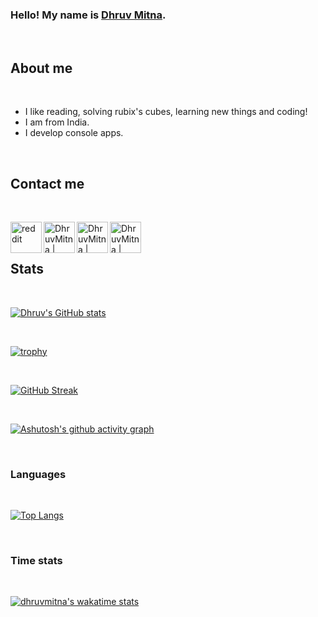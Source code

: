 ### Hello! My name is [Dhruv Mitna](https://github.com/DhruvMitna).

<br />

## About me

<br />

- I like reading, solving rubix's cubes, learning new things and coding!
- I am from India.
- I develop console apps.

<br />

## Contact me

<br />

[<img align="left" alt="reddit" width="50px" src="https://image.flaticon.com/icons/png/512/2111/2111589.png" />](https://reddit.com/u/DhruvMitna)
[<img align="left" alt="DhruvMitna | Instagram" width="50px" src="https://image.flaticon.com/icons/png/512/733/733558.png" />](https://www.instagram.com/d.h.r.u.v.69/)
[<img align="left" alt="DhruvMitna | Gmail" width="50px" src="https://image.flaticon.com/icons/png/512/552/552486.png" />](https://mail.google.com/mail/u/0/#inbox?compose=CllgCJlFDPjphDrXTWtRdgFxlSMDbWbJkPMhGmHBVQhplMxQfpJNNbNPfFMGmLlxmzsNXkMVpPL)
[<img align="left" alt="DhruvMitna | Twitter" width="50px" src="https://image.flaticon.com/icons/png/512/733/733579.png" />](https://twitter.com/DhruvMitna)

<br />
<br />

## Stats

<br />

[![Dhruv's GitHub stats](https://github-readme-stats.vercel.app/api?username=dhruvmitna&count_private=true&show_icons=true&theme=radical&hide_border=true&include_all_commits=true&custom_title=stats)](https://github.com/anuraghazra/github-readme-stats)

<br />

[![trophy](https://github-profile-trophy.vercel.app/?username=dhruvmitna&theme=radical&no-frame=true&row=1&column=6)](https://github.com/ryo-ma/github-profile-trophy)

<br />

[![GitHub Streak](http://github-readme-streak-stats.herokuapp.com?user=dhruvmitna&theme=radical&hide_border=true)](https://git.io/streak-stats)

<br />

[![Ashutosh's github activity graph](https://activity-graph.herokuapp.com/graph?username=dhruvmitna&theme=redical&hide_border=true&custom_title=Activity%20graph&area=true)](https://github.com/ashutosh00710/github-readme-activity-graph)

<!-- ## Pinned repositories

[![Pinned repository](https://github-readme-stats.vercel.app/api/pin/?username=dhruvmitna&repo=password-generator&theme=radical&show_owner=true&hide_border=true)](https://github.com/DhruvMitna/password-generator)
[![Pinned repository](https://github-readme-stats.vercel.app/api/pin/?username=dhruvmitna&repo=blackjack&theme=radical&show_owner=true&hide_border=true)](https://github.com/DhruvMitna/blackjack)
[![Pinned repository](https://github-readme-stats.vercel.app/api/pin/?username=dhruvmitna&repo=guess-the-number&theme=radical&show_owner=true&hide_border=true)](https://github.com/DhruvMitna/guess-the-number)
[![Pinned repository](https://github-readme-stats.vercel.app/api/pin/?username=dhruvmitna&repo=combination-finder&theme=radical&show_owner=true&hide_border=true)](https://github.com/DhruvMitna/combination-finder)
[![Pinned repository](https://github-readme-stats.vercel.app/api/pin/?username=dhruvmitna&repo=rootfolder-template&theme=radical&show_owner=true&hide_border=true)](https://github.com/DhruvMitna/rootfolder-template)
[![Pinned repository](https://github-readme-stats.vercel.app/api/pin/?username=dhruvmitna&repo=randoms&theme=radical&show_owner=true&hide_border=true)](https://github.com/DhruvMitna/randoms) -->

<br />

### Languages

<br />

[![Top Langs](https://github-readme-stats.vercel.app/api/top-langs/?username=dhruvmitna&theme=radical&hide_border=true&layout=compact)](https://github.com/anuraghazra/github-readme-stats)

<br />

### Time stats

<br />

[![dhruvmitna's wakatime stats](https://github-readme-stats.vercel.app/api/wakatime?username=dhruvmitna&layout=compact&theme=radical&hide_border=true)](https://github.com/anuraghazra/github-readme-stats)
